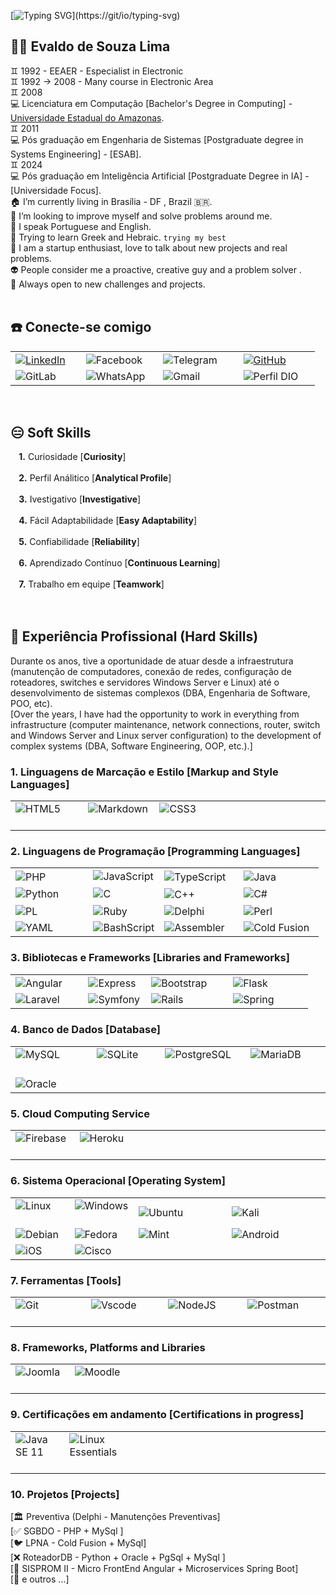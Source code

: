 [![Typing SVG](http://readme-typing-svg.herokuapp.com/?color=000033&size=35&center=true&cCenter=true&width=1000&lines=I`M+FROM+BRAZIL+I+AM+A+SOFTWARE+ENGINEERING;BE+WELCOME!)](https://git/io/typing-svg)



## 👋🏻 Evaldo de Souza Lima
♊ 1992 - EEAER - Especialist in Electronic</br>
♊ 1992 -> 2008 - Many course in Electronic Area</br>
♊ 2008</br>
💻 Licenciatura em Computação [Bachelor's Degree in Computing] - [Universidade Estadual do Amazonas](https://cursos2.uea.edu.br/index.php?dest=info&curso=72).</br>
♊ 2011</br>
💻 Pós graduação em Engenharia de Sistemas [Postgraduate degree in Systems Engineering] - [ESAB].</br>
♊ 2024</br>
💻 Pós graduação em Inteligência Artificial [Postgraduate Degree in IA] - [Universidade Focus].</br>
🏠 I’m currently living in Brasília - DF , Brazil 🇧🇷. <br/>
🔭 I’m looking to improve myself and solve problems around me.<br/>
👄 I speak Portuguese and English.</br>
💬 Trying to learn Greek and Hebraic. `trying my best`<br/>
👥 I am a startup enthusiast, love to talk about new projects and real problems.</br> 
👽 People consider me a proactive, creative guy and a problem solver .</br>
🚪 Always open to new challenges and projects.</br></br>


## :phone: Conecte-se comigo
<table>
  <tbody align="left">
    <tr>
      <td><a href="https://www.linkedin.com/in/evaldo-lima-175067219/"><img align="center" alt="LinkedIn" src="https://img.shields.io/badge/LinkedIn-30A3DC?style=for-the-badge&logo=linkedin&logoColor=white"></a>&nbsp;&nbsp;&nbsp;&nbsp;
      </td>
      <td><img align="center" alt="Facebook" src="https://img.shields.io/badge/Facebook-30A3DC?style=for-the-badge&logo=facebook&logoColor=white">&nbsp;&nbsp;&nbsp;&nbsp;
      </td>
      <td><img align="center" alt="Telegram" src="https://img.shields.io/badge/Telegram-30A3DC?style=for-the-badge&logo=telegram&logoColor=blue">&nbsp;&nbsp;&nbsp;&nbsp;&nbsp;&nbsp;
      </td>
      <td><a href="https://github.com/limainfo"><img align="center" alt="GitHub" src="https://img.shields.io/badge/GitHub-30A3DC?style=for-the-badge&logo=github&logoColor=black"></a>&nbsp;&nbsp;&nbsp;&nbsp;&nbsp;&nbsp;&nbsp;&nbsp;&nbsp;
      </td>  
    </tr>
    <tr>
      <td><img align="center" alt="GitLab" src="https://img.shields.io/badge/GitLab-30A3DC?style=for-the-badge&logo=gitlab&logoColor=orange">
      </td>
      <td><img align="center" alt="WhatsApp" src="https://img.shields.io/badge/WhatsApp-30A3DC?style=for-the-badge&logo=whatsapp&logoColor=light-green">
      </td>
      <td><img align="center" alt="Gmail" src="https://img.shields.io/badge/Gmail-30A3DC?style=for-the-badge&logo=gmail&logoColor=red">
      </td>
      <td><img align="center" alt="Perfil DIO" src="https://img.shields.io/badge/Perfil%20DIO-30A3DC?style=for-the-badge&logo=perfildio&logoColor=red">
      </td>
    </tr>
  </tbody>
</table></br>

## :expressionless: Soft Skills
**&nbsp;&nbsp;&nbsp;&nbsp;1.**   Curiosidade [**Curiosity**]</br></br>
**&nbsp;&nbsp;&nbsp;&nbsp;2.**   Perfil Análitico [**Analytical Profile**]</br></br>
**&nbsp;&nbsp;&nbsp;&nbsp;3.**   Ivestigativo [**Investigative**]</br></br>
**&nbsp;&nbsp;&nbsp;&nbsp;4.**   Fácil Adaptabilidade [**Easy Adaptability**]</br></br>
**&nbsp;&nbsp;&nbsp;&nbsp;5.**   Confiabilidade [**Reliability**]</br></br>
**&nbsp;&nbsp;&nbsp;&nbsp;6.**   Aprendizado Contínuo [**Continuous Learning**]</br></br>
**&nbsp;&nbsp;&nbsp;&nbsp;7.**   Trabalho em equipe [**Teamwork**]</br></br>
</br>

## 💼 Experiência Profissional (Hard Skills)

Durante os anos, tive a oportunidade de atuar desde a infraestrutura (manutenção de computadores, conexão de redes, configuração de roteadores, switches e servidores Windows Server e Linux) até o desenvolvimento de sistemas complexos (DBA, Engenharia de Software, POO, etc). </br>
[Over the years, I have had the opportunity to work in everything from infrastructure (computer maintenance, network connections, router, switch and Windows Server and Linux server configuration) to the development of complex systems (DBA, Software Engineering, OOP, etc.).]

### 1.   Linguagens de Marcação e Estilo [Markup and Style Languages]
<table>
  <tbody align="left">
    <tr>
      <td><img align="center" alt="HTML5"  src="https://img.shields.io/badge/HTML5-30A3DC?style=for-the-badge&logo=html5&logoColor=red">&nbsp;&nbsp;&nbsp;&nbsp;&nbsp;&nbsp;&nbsp;&nbsp;&nbsp;&nbsp;</td>
      <td><img align="center" alt="Markdown" src="https://img.shields.io/badge/Markdown-30A3DC?style=for-the-badge&logo=markdown">&nbsp;&nbsp;</td>
      <td><img align="center" alt="CSS3" src="https://img.shields.io/badge/CSS3-30A3DC?style=for-the-badge&logo=css3&logoColor=black">&nbsp;&nbsp;&nbsp;&nbsp;&nbsp;&nbsp;&nbsp;&nbsp;&nbsp;&nbsp;&nbsp;&nbsp;&nbsp;&nbsp;&nbsp;</td>
      <td>&nbsp;&nbsp;&nbsp;&nbsp;&nbsp;&nbsp;&nbsp;&nbsp;&nbsp;&nbsp;&nbsp;&nbsp;&nbsp;&nbsp;&nbsp;&nbsp;&nbsp;&nbsp;&nbsp;&nbsp;&nbsp;&nbsp;&nbsp;&nbsp;&nbsp;&nbsp;&nbsp;&nbsp;&nbsp;&nbsp;&nbsp;</td>
    </tr>  
    </tbody>
</table>

### 2.   Linguagens de Programação [Programming Languages]
<table>
  <tbody align="left">
    <tr>
      <td><img align="center" alt="PHP" src="https://img.shields.io/badge/PHP-30A3DC?style=for-the-badge&logo=php&logoColor=white">&nbsp;&nbsp;&nbsp;&nbsp;&nbsp;&nbsp;&nbsp;&nbsp;&nbsp;&nbsp;&nbsp;&nbsp;&nbsp;&nbsp;</td>
      <td><img align="center" alt="JavaScript" src="https://img.shields.io/badge/JavaScript-30A3DC?style=for-the-badge&logo=javascript&logoColor=yellow"></td>
      <td><img align="center" alt="TypeScript" src="https://img.shields.io/badge/TypeScript-30A3DC?style=for-the-badge&logo=typescript&logoColor=white">&nbsp;&nbsp;&nbsp;</td>
      <td><img align="center" alt="Java" src="https://img.shields.io/badge/java-%2330A3DC.svg?style=for-the-badge&logo=openjdk&logoColor=orange">&nbsp;&nbsp;&nbsp;&nbsp;&nbsp;&nbsp;&nbsp;&nbsp;&nbsp;&nbsp;&nbsp;&nbsp;&nbsp;&nbsp;</td>
    </tr>
    <tr>
      <td><img align="center" alt="Python" src="https://img.shields.io/badge/python-30A3DC?style=for-the-badge&logo=python&logoColor=ffdd54"></td>
      <td><img align="center" alt="C" src="https://img.shields.io/badge/C-30A3DC?style=for-the-badge&logo=c&logoColor=white"></td>
      <td><img align="center" alt="C++" src="https://img.shields.io/badge/C%2B%2B-30A3DC?style=for-the-badge&logo=c%2B%2B&logoColor=black">&nbsp;&nbsp;&nbsp;&nbsp;&nbsp;&nbsp;&nbsp;</td>
      <td><img align="center" alt="C#" src="https://img.shields.io/badge/C%23-30A3DC?style=for-the-badge&logo=c-sharp&logoColor=purple"></td>
    </tr>
    <tr>
      <td><img align="center" alt="PL" <img alt="Static Badge" src="https://img.shields.io/badge/PL%2FSQL-%2330A3DC?style=for-the-badge&logo=postgresql&logoColor=FFFFFF"></td>
      <td><img align="center" alt="Ruby" <img alt="Static Badge" src="https://img.shields.io/badge/Ruby-30A3DC?style=for-the-badge&logo=ruby&logoColor=red"></td>
      <td><img align="center" alt="Delphi" <img alt="Static Badge" src="https://img.shields.io/badge/Delphi-30A3DC?style=for-the-badge&logo=Delphi&logoColor=red">&nbsp;&nbsp;&nbsp;&nbsp;&nbsp;&nbsp;&nbsp;</td>
      <td><img align="center" alt="Perl" <img alt="Static Badge" src="https://img.shields.io/badge/perl-%2330A3DC.svg?style=for-the-badge&logo=perl&logoColor=darkblue">&nbsp;&nbsp;&nbsp;&nbsp;&nbsp;&nbsp;&nbsp;&nbsp;&nbsp;&nbsp;</td>
    </tr>
    <tr>
      <td><img align="center" alt="YAML" <img alt="Static Badge" src="https://img.shields.io/badge/yaml-%2330A3DC.svg?style=for-the-badge&logo=yaml&logoColor=151515"></td>
      <td><img align="center" alt="BashScript" <img alt="Static Badge" src="https://img.shields.io/badge/bash%20script-30A3DC?style=for-the-badge&logo=gnubash&logoColor=black"></td>
      <td><img align="center" alt="Assembler" <img alt="Static Badge" src="https://img.shields.io/badge/assembler-30A3DC?style=for-the-badge&logo=assembler&logoColor=black"></td>
      <td><img align="center" alt="Cold Fusion" <img alt="Static Badge" src="https://img.shields.io/badge/cold%20fusion-30A3DC?style=for-the-badge&logo=coldfusion&logoColor=black"></td>
    </tr>    
    </tbody>
</table>



### 3.   Bibliotecas e Frameworks [Libraries and Frameworks]
<table>
  <tbody align="left">
    <tr>
      <td>
        <img align="center" alt="Angular" src="https://img.shields.io/badge/Angular-30A3DC?style=for-the-badge&logo=angular&logoColor=red">&nbsp;&nbsp;&nbsp;&nbsp;&nbsp;&nbsp;
      </td>
      <td>
        <img align="center" alt="Express" src="https://img.shields.io/badge/express.js-%2330A3DC.svg?style=for-the-badge&logo=express&logoColor=%2361DAFB">&nbsp;&nbsp;
      </td>
      <td>
        <img align="center" alt="Bootstrap" src="https://img.shields.io/badge/-boostrap-30A3DC?style=for-the-badge&logo=bootstrap&logoColor=magenta">&nbsp;&nbsp;&nbsp;&nbsp;&nbsp;&nbsp;
      </td>
      <td>
        <img align="center" alt="Flask" src="https://img.shields.io/badge/flask-%2330A3DC.svg?style=for-the-badge&logo=flask&logoColor=cyan">&nbsp;&nbsp;&nbsp;&nbsp;&nbsp;&nbsp;&nbsp;&nbsp;&nbsp;&nbsp;&nbsp;&nbsp;&nbsp;
      </td>      
    </tr>
   <tr>
      <td>
        <img align="center" alt="Laravel" src="https://img.shields.io/badge/laravel-%2330A3DC.svg?style=for-the-badge&logo=laravel&logoColor=white">
      </td>
      <td>
        <img align="center" alt="Symfony" src="https://img.shields.io/badge/symfony-%2330A3DC.svg?style=for-the-badge&logo=symfony&logoColor=black">
      </td>
      <td>
        <img align="center" alt="Rails" src="https://img.shields.io/badge/rails-%2330A3DC.svg?style=for-the-badge&logo=ruby-on-rails&logoColor=red">
      </td>
      <td>
        <img align="center" alt="Spring" src="https://img.shields.io/badge/spring-%2330A3DC.svg?style=for-the-badge&logo=spring&logoColor=lightgreen">
      </td>
   </tr>   
  </tbody>
</table>

### 4.   Banco de Dados [Database]
<table>
  <tbody align="left">
    <tr>
      <td>
        <img align="center" alt="MySQL" src="https://img.shields.io/badge/MySQL-30A3DC?style=for-the-badge&logo=mysql&logoColor=darkblue">&nbsp;&nbsp;&nbsp;&nbsp;&nbsp;&nbsp;&nbsp;&nbsp;&nbsp;&nbsp;&nbsp;
      </td>
      <td>
        <img align="center" alt="SQLite" src="https://img.shields.io/badge/SQLite-30A3DC?style=for-the-badge&logo=sqlite&logoColor=07405E">&nbsp;&nbsp;&nbsp;&nbsp;&nbsp;&nbsp;&nbsp;
      </td>
      <td>
        <img align="center" alt="PostgreSQL" src="https://img.shields.io/badge/PostgreSQL-30A3DC?style=for-the-badge&logo=postgresql">&nbsp;&nbsp;&nbsp;&nbsp;
      </td>
      <td>
        <img align="center" alt="MariaDB" src="https://img.shields.io/badge/MariaDB-30A3DC?style=for-the-badge&logo=mariadb&logoColor=brown">&nbsp;&nbsp;&nbsp;&nbsp;&nbsp;&nbsp;&nbsp;&nbsp;
      </td>      
    </tr>  
    <tr>
      <td>
        <img align="center" alt="Oracle" src="https://img.shields.io/badge/Oracle-30A3DC?style=for-the-badge&logo=Oracle&logoColor=orange">&nbsp;&nbsp;&nbsp;&nbsp;&nbsp;&nbsp;
      </td>
      <td>
      </td>
      <td>
      </td>
      <td>
      </td>      
    </tr>      
  </tbody>
</table>


### 5.   Cloud Computing Service
<table>
  <tbody align="left">
    <tr>
      <td>
         <img align="center" alt="Firebase" src="https://img.shields.io/badge/Firebase-30A3DC?style=for-the-badge&logo=firebase&logoColor=red">&nbsp;&nbsp;&nbsp;&nbsp;&nbsp;&nbsp;&nbsp;
      </td>
      <td>
         <img align="center" alt="Heroku" src="https://img.shields.io/badge/heroku-%2330A3DC.svg?style=for-the-badge&logo=heroku&logoColor=blue">&nbsp;&nbsp;&nbsp;&nbsp;&nbsp;&nbsp;
      </td>
      <td>
        &nbsp;&nbsp;&nbsp;&nbsp;&nbsp;&nbsp;&nbsp;&nbsp;&nbsp;&nbsp;&nbsp;&nbsp;&nbsp;&nbsp;&nbsp;&nbsp;&nbsp;&nbsp;&nbsp;&nbsp;&nbsp;&nbsp;&nbsp;&nbsp;&nbsp;&nbsp;&nbsp;&nbsp;&nbsp;&nbsp;&nbsp;&nbsp;&nbsp;
      </td>
      <td>
        &nbsp;&nbsp;&nbsp;&nbsp;&nbsp;&nbsp;&nbsp;&nbsp;&nbsp;&nbsp;&nbsp;&nbsp;&nbsp;&nbsp;&nbsp;&nbsp;&nbsp;&nbsp;&nbsp;&nbsp;&nbsp;&nbsp;&nbsp;&nbsp;&nbsp;&nbsp;&nbsp;&nbsp;&nbsp;&nbsp;&nbsp;&nbsp;
      </td>      
    </tr>       
  </tbody>
</table>


### 6.   Sistema Operacional [Operating System]

<table>
  <tbody align="left">
    <tr>
      <td>
        <img align="center" alt="Linux" src="https://img.shields.io/badge/Linux-30A3DC?style=for-the-badge&logo=linux">&nbsp;&nbsp;&nbsp;&nbsp;&nbsp;&nbsp;&nbsp;&nbsp;&nbsp;&nbsp;&nbsp;&nbsp;&nbsp;
      </td>
      <td>
        <img align="center" alt="Windows" src="https://img.shields.io/badge/Windows-30A3DC?style=for-the-badge&logo=windows&logoColor=white">&nbsp;&nbsp;&nbsp;&nbsp;&nbsp;&nbsp;
      </td>
      <td>
        <img align="center" alt="Ubuntu" src="https://img.shields.io/badge/Ubuntu-30A3DC?style=for-the-badge&logo=ubuntu&logoColor=orange">&nbsp;&nbsp;&nbsp;&nbsp;&nbsp;&nbsp;&nbsp;&nbsp;&nbsp;&nbsp;&nbsp;
      </td>
      <td>
        <img align="center" alt="Kali" src="https://img.shields.io/badge/Kali-30A3DC?style=for-the-badge&logo=kalilinux&logoColor=darkblue">&nbsp;&nbsp;&nbsp;&nbsp;&nbsp;
      </td>      
    </tr>
    <tr>
      <td>
        <img align="center" alt="Debian" src="https://img.shields.io/badge/Debian-30A3DC?style=for-the-badge&logo=debian&logoColor=red">
      </td>
      <td>
        <img align="center" alt="Fedora" src="https://img.shields.io/badge/Fedora-30A3DC?style=for-the-badge&logo=fedora&logoColor=darkcyan">
      </td>
      <td>
        <img align="center" alt="Mint" src="https://img.shields.io/badge/Linux%20Mint-30A3DC?style=for-the-badge&logo=Linux%20Mint&logoColor=green">
      </td>
      <td>
        <img align="center" alt="Android" src="https://img.shields.io/badge/Android-30A3DC?style=for-the-badge&logo=android&logoColor=green">
      </td>      
    </tr>
    <tr>
      <td>
        <img align="center" alt="iOS" src="https://img.shields.io/badge/iOS-30A3DC?style=for-the-badge&logo=ios&logoColor=white">
      </td>
      <td><img align="center" alt="Cisco" src="https://img.shields.io/badge/cisco-%2330A3DC.svg?style=for-the-badge&logo=cisco&logoColor=black">
      </td>
      <td>
        &nbsp;&nbsp;&nbsp;&nbsp;&nbsp;&nbsp;&nbsp;&nbsp;&nbsp;&nbsp;&nbsp;&nbsp;&nbsp;&nbsp;&nbsp;&nbsp;&nbsp;&nbsp;&nbsp;&nbsp;&nbsp;&nbsp;&nbsp;&nbsp;&nbsp;&nbsp;&nbsp;&nbsp;&nbsp;&nbsp;&nbsp;
      </td>
      <td>
        &nbsp;&nbsp;&nbsp;&nbsp;&nbsp;&nbsp;&nbsp;&nbsp;&nbsp;&nbsp;&nbsp;&nbsp;&nbsp;&nbsp;&nbsp;&nbsp;&nbsp;&nbsp;&nbsp;&nbsp;&nbsp;&nbsp;&nbsp;&nbsp;&nbsp;&nbsp;&nbsp;&nbsp;&nbsp;&nbsp;&nbsp;&nbsp;&nbsp;
      </td>      
    </tr>
  </tbody>
</table>

### 7.   Ferramentas [Tools]
<table>
  <tbody align="left">
    <tr>
      <td>
        <img align="center" alt="Git" src="https://img.shields.io/badge/GIT-30A3DC?style=for-the-badge&logo=git&logoColor=orange">&nbsp;&nbsp;&nbsp;&nbsp;&nbsp;&nbsp;&nbsp;&nbsp;&nbsp;&nbsp;&nbsp;&nbsp;&nbsp;&nbsp;&nbsp;&nbsp;&nbsp;
      </td>
      <td>
         <img align="center" alt="Vscode" src="https://img.shields.io/badge/Vscode-30A3DC?style=for-the-badge&logo=visual-studio-code&logoColor=white">&nbsp;&nbsp;&nbsp;&nbsp;&nbsp;&nbsp;&nbsp;&nbsp;&nbsp;&nbsp;
      </td>
      <td>
         <img align="center" alt="NodeJS" src="https://img.shields.io/badge/node.js-30A3DC?style=for-the-badge&logo=node.js&logoColor=green">&nbsp;&nbsp;&nbsp;&nbsp;&nbsp;&nbsp;&nbsp;&nbsp;&nbsp;&nbsp;
      </td>
      <td>
        <img align="center" alt="Postman" src="https://img.shields.io/badge/Postman-30A3DC.svg?style=for-the-badge&logo=Postman&logoColor=orange">&nbsp;&nbsp;&nbsp;&nbsp;&nbsp;&nbsp;&nbsp;&nbsp;&nbsp;&nbsp;
      </td>      
    </tr>
  </tbody>
</table>




### 8.   Frameworks, Platforms and Libraries
<table>
  <tbody align="left">
    <tr>
      <td>
         <img align="center" alt="Joomla" src="https://img.shields.io/badge/joomla-%2330A3DC.svg?style=for-the-badge&logo=joomla&logoColor=lightred">&nbsp;&nbsp;&nbsp;&nbsp;&nbsp;&nbsp;&nbsp;&nbsp;&nbsp;&nbsp;
      </td>
      <td>
         <img align="center" alt="Moodle" src="https://img.shields.io/badge/moodle-%2330A3DC.svg?style=for-the-badge&logo=moodle&logoColor=orange">&nbsp;&nbsp;&nbsp;&nbsp;&nbsp;&nbsp;
      </td>
      <td>
        &nbsp;&nbsp;&nbsp;&nbsp;&nbsp;&nbsp;&nbsp;&nbsp;&nbsp;&nbsp;&nbsp;&nbsp;&nbsp;&nbsp;&nbsp;&nbsp;&nbsp;&nbsp;&nbsp;&nbsp;&nbsp;&nbsp;&nbsp;&nbsp;&nbsp;&nbsp;&nbsp;&nbsp;&nbsp;&nbsp;&nbsp;&nbsp;&nbsp;
      </td>
      <td>
        &nbsp;&nbsp;&nbsp;&nbsp;&nbsp;&nbsp;&nbsp;&nbsp;&nbsp;&nbsp;&nbsp;&nbsp;&nbsp;&nbsp;&nbsp;&nbsp;&nbsp;&nbsp;&nbsp;&nbsp;&nbsp;&nbsp;&nbsp;&nbsp;&nbsp;&nbsp;&nbsp;&nbsp;&nbsp;&nbsp;&nbsp;&nbsp;&nbsp;&nbsp;
      </td>      
    </tr>       
  </tbody>
</table>




### 9.   Certificações em andamento [Certifications in progress]
<table>
  <tbody align="left">
    <tr>
      <td>
         <img align="center" alt="Java SE 11" src="https://img.shields.io/badge/java-%2330A3DC.svg?style=for-the-badge&logo=openjdk&logoColor=orange">&nbsp;&nbsp;&nbsp;&nbsp;&nbsp;&nbsp;&nbsp;&nbsp;&nbsp;&nbsp;&nbsp;&nbsp;&nbsp;&nbsp;&nbsp;
      </td>
      <td>
         <img align="center" alt="Linux Essentials" src="https://img.shields.io/badge/linux-%2330A3DC.svg?style=for-the-badge&logo=linux&logoColor=darkblue">&nbsp;&nbsp;&nbsp;&nbsp;&nbsp;&nbsp;&nbsp;&nbsp;&nbsp;
      </td>
      <td>
        &nbsp;&nbsp;&nbsp;&nbsp;&nbsp;&nbsp;&nbsp;&nbsp;&nbsp;&nbsp;&nbsp;&nbsp;&nbsp;&nbsp;&nbsp;&nbsp;&nbsp;&nbsp;&nbsp;&nbsp;&nbsp;&nbsp;&nbsp;&nbsp;&nbsp;&nbsp;&nbsp;&nbsp;&nbsp;&nbsp;&nbsp;&nbsp;&nbsp;
      </td>
      <td>
        &nbsp;&nbsp;&nbsp;&nbsp;&nbsp;&nbsp;&nbsp;&nbsp;&nbsp;&nbsp;&nbsp;&nbsp;&nbsp;&nbsp;&nbsp;&nbsp;&nbsp;&nbsp;&nbsp;&nbsp;&nbsp;&nbsp;&nbsp;&nbsp;&nbsp;&nbsp;&nbsp;&nbsp;&nbsp;&nbsp;&nbsp;&nbsp;&nbsp;&nbsp;
      </td>      
    </tr>       
  </tbody>
</table>


### 10.   Projetos [Projects]
[🏛️ Preventiva (Delphi - Manutenções Preventivas]<br>
[✅ SGBDO - PHP + MySql ]<br>
[🐦 LPNA - Cold Fusion + MySql]<br>
[❌ RoteadorDB - Python + Oracle + PgSql + MySql ]<br>
[🚀 SISPROM II - Micro FrontEnd Angular + Microservices Spring Boot]<br>
[🚀 e outros ...]<br>

 
